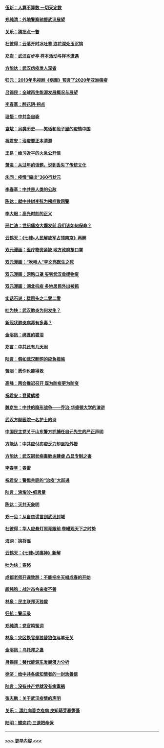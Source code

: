 #### [伍新：人算不算数 一切天定数](../pages/nsc993/n11893372.md?t=02261302) 
#### [郑纯清：外地警察驰援武汉展望](../pages/nsc993/n11893115.md?t=02261302) 
#### [关乐：猜拐点一瞥](../pages/nsc993/n11893020.md?t=02261302) 
#### [杜彼得：云落开时冰吐鉴 浪花深处玉沉钩](../pages/nsc993/n11892107.md?t=02261302) 
#### [郑岩：武汉百步亭 样本活动与样本遭遇](../pages/nsc993/n11892310.md?t=02261302) 
#### [方能达：武汉疠疫发人深省](../pages/nsc993/n11891376.md?t=02261302) 
#### [归元：2013年电视剧《病毒》预言了2020年亚洲瘟疫](../pages/nsc993/n11891126.md?t=02261302) 
#### [吕锡民：全球再生能源发展概况与展望](../pages/nsc993/n11890613.md?t=02261302) 
#### [李春草：醉花阴·拐点](../pages/nsc993/n11890567.md?t=02261302) 
#### [理悟：中共当自毙](../pages/nsc993/n11890559.md?t=02261302) 
#### [袁斌：另类历史——笑话和段子里的疫情中国](../pages/nsc993/n11889243.md?t=02261302) 
#### [祝君安：治疫要正本清源](../pages/nsc993/n11889085.md?t=02261302) 
#### [王易：给习近平的火急公开信](../pages/nsc993/n11888225.md?t=02261302) 
#### [萧进：从过年的话题，说到丢失了传统文化](../pages/nsc993/n11887732.md?t=02261302) 
#### [朱同：疫情“逼出”360行状元](../pages/nsc993/n11887678.md?t=02261302) 
#### [李春草：中共是人类的公敌](../pages/nsc993/n11887656.md?t=02261302) 
#### [陈达：就中共树李弦为榜样致网警](../pages/nsc993/n11887625.md?t=02261302) 
#### [李大眼：高光时刻的正义](../pages/nsc993/n11887585.md?t=02261302) 
#### [邢仁涛：世纪瘟疫大爆发前 我们该如何保命？](../pages/nsc993/n11887535.md?t=02261302) 
#### [云鹤天：《七律▪人民解放军占领南京》再解](../pages/nsc993/n11887524.md?t=02261302) 
#### [双元漫画：医疗物资紧缺 地方政府抢口罩](../pages/nsc993/n11884744.md?t=02261302) 
#### [双元漫画：“吹哨人”李文亮医生之死](../pages/nsc993/n11884705.md?t=02261302) 
#### [双元漫画：网购口罩 买到武汉救援物资](../pages/nsc993/n11884670.md?t=02261302) 
#### [双元漫画：湖北抗疫 多地居民外出被抓](../pages/nsc993/n11884643.md?t=02261302) 
#### [实话石说：猛回头之二零二零](../pages/nsc993/n11883968.md?t=02261302) 
#### [吐为快：武汉肺炎为何发生？](../pages/nsc993/n11882180.md?t=02261302) 
#### [新冠状肺炎病毒有多毒？](../pages/nsc993/n11881790.md?t=02261302) 
#### [金浴凤：绑匪的猫泪](../pages/nsc993/n11880664.md?t=02261302) 
#### [郑言：中共还有几天闹](../pages/nsc993/n11880645.md?t=02261302) 
#### [陆言：假如武汉断网的应急措施](../pages/nsc993/n11880619.md?t=02261302) 
#### [苦胆：愿你也能得救](../pages/nsc993/n11880601.md?t=02261302) 
#### [高峰：两会推迟召开  既为防疫更为防变](../pages/nsc993/n11879977.md?t=02261302) 
#### [祝君安：登黄鹤楼](../pages/nsc993/n11880583.md?t=02261302) 
#### [魏京生：中共的隐形战争——乔治‧华盛顿大学的演讲](../pages/nsc993/n11879765.md?t=02261302) 
#### [武汉方舱医院一名护士的诗](../pages/nsc993/n11878480.md?t=02261302) 
#### [中国民主党关于山东警方抓捕任自元先生的严正声明](../pages/nsc993/n11877506.md?t=02261302) 
#### [方能达：中共应付疠疫乏力却坚拒外援](../pages/nsc993/n11877497.md?t=02261302) 
#### [方能达：武汉冠状病毒肺炎肆虐 凸显专制之害](../pages/nsc993/n11877475.md?t=02261302) 
#### [李春草：春雷](../pages/nsc993/n11876287.md?t=02261302) 
#### [祝君安：警惕共匪的“治疫”大跃进](../pages/nsc993/n11876084.md?t=02261302) 
#### [陆言：浪淘沙•细思量](../pages/nsc993/n11876071.md?t=02261302) 
#### [陈达：灭共天象明](../pages/nsc993/n11876063.md?t=02261302) 
#### [郑一见：从自焚谎言到武汉封城](../pages/nsc993/n11875621.md?t=02261302) 
#### [杜彼得：华人应悬灯照亮跟前 卷幔观天下之时势](../pages/nsc993/n11874822.md?t=02261302) 
#### [海网：换将谣](../pages/nsc993/n11873712.md?t=02261302) 
#### [云鹤天：《七律▪送瘟神》新解](../pages/nsc993/n11873598.md?t=02261302) 
#### [吐为快：春愁](../pages/nsc993/n11872801.md?t=02261302) 
#### [成都老师开课致辞：不能把冬天唱成春的开始](../pages/nsc993/n11872653.md?t=02261302) 
#### [颜纯钩：战时态令来者不善](../pages/nsc993/n11872011.md?t=02261302) 
#### [林泉：民主联邦灭独裁](../pages/nsc993/n11870998.md?t=02261302) 
#### [归航：警示录](../pages/nsc993/n11870963.md?t=02261302) 
#### [郑纯清：党官鸣冤词](../pages/nsc993/n11870938.md?t=02261302) 
#### [林泉：灾区换官是狼替狼位与羊无关](../pages/nsc993/n11870896.md?t=02261302) 
#### [金浴凤：乌托邦之蛊](../pages/nsc993/n11870879.md?t=02261302) 
#### [吕锡民：替代能源车发展潜力分析](../pages/nsc993/n11870656.md?t=02261302) 
#### [徐济：给中共各级知情者的一封劝善信](../pages/nsc993/n11868561.md?t=02261302) 
#### [陆言：没有共产党就没有病毒祸](../pages/nsc993/n11868232.md?t=02261302) 
#### [张志鹏：关于武汉疫情的声明](../pages/nsc993/n11867182.md?t=02261302) 
#### [关乐： 漂红向善克疫病 良知萌芽春笋蓬](../pages/nsc993/n11865710.md?t=02261302) 
#### [陆明：蝶恋花‧三退把命保](../pages/nsc993/n11865673.md?t=02261302) 

----
#### [ >>> 更早内容 <<< ](../indexes/nsc993-earlier.md)
